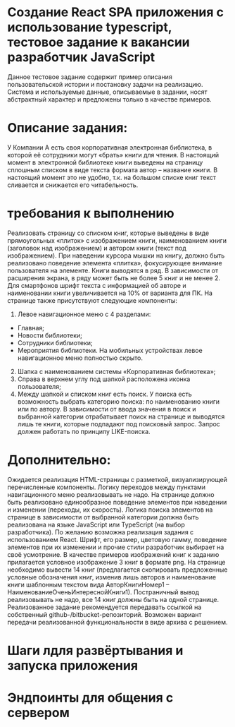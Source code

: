 # Создание React SPA приложения с использование typescript, тестовое задание к вакансии разработчик JavaScript

Данное тестовое задание содержит пример описания пользовательской истории и постановку задачи на реализацию. Система и используемые данные, описываемые в задании, носят абстрактный характер и предложены только в качестве примеров.

# Описание задания:

У Компании А есть своя корпоративная электронная библиотека, в которой её сотрудники могут «брать» книги для чтения. В настоящий момент в электронной библиотеке книги выведены на страницу сплошным списком в виде текста формата автор – название книги. В настоящий момент это не удобно, т.к. на большом списке книг текст сливается и снижается его читабельность.

# требования к выполнению

Реализовать страницу со списком книг, которые выведены в виде прямоугольных «плиток» с изображением книги, наименованием книги (заголовок над изображением) и автором книги (текст под изображением). При наведении курсора мышки на книгу, должно быть реализовано поведение элемента «плитка», фокусирующее внимание пользователя на элементе.
Книги выводятся в ряд. В зависимости от расширения экрана, в ряду может быть не более 5 книг и не менее 2. Для смартфонов шрифт текста с информацией об авторе и наименовании книги увеличивается на 10% от варианта для ПК.
На странице также присутствуют следующие компоненты:

1. Левое навигационное меню с 4 разделами:

-   Главная;
-   Новости библиотеки;
-   Сотрудники библиотеки;
-   Мероприятия библиотеки.
    На мобильных устройствах левое навигационное меню полностью скрыто.

2. Шапка с наименованием системы «Корпоративная библиотека»;
3. Справа в верхнем углу под шапкой расположена иконка пользователя;
4. Между шапкой и списком книг есть поиск. У поиска есть возможность выбрать категорию поиска: по наименованию книги или по автору. В зависимости от ввода значения в поиск и выбранной категории отрабатывает поиск на странице и выводятся лишь те книги, которые подпадают под поисковый запрос. Запрос должен работать по принципу LIKE-поиска.

# Дополнительно:

Ожидается реализация HTML-страницы с разметкой, визуализирующей перечисленные компоненты. Логику переходов между пунктами навигационного меню реализовывать не надо. На странице должно быть реализовано единообразное поведение элементов при наведении и изменении (переходы, их скорость). Логика поиска элементов на странице в зависимости от выбранной категории должна быть реализована на языке JavaScript или TypeScript (на выбор разработчика). По желанию возможна реализация задания с использованием React.
Шрифт, его размер, цветовую гамму, поведение элементов при их изменении и прочие стили разработчик выбирает на своё усмотрение.
В качестве примеров изображений книг к заданию прилагается условное изображение 3 книг в формате png. На странице необходимо вывести 14 книг (предлагается скопировать предложенные условные обозначения книг, изменив лишь авторов и наименование книги шаблонным текстом вида АвторКнигиНомер1 – НаименованиеОченьИнтереснойКниги1). Постраничный вывод реализовывать не надо, все 14 книг должны быть на одной странице.
Реализованное задание рекомендуется передавать ссылкой на собственный github-/bitbucket-репозиторий. Возможен вариант передачи реализованной функциональности в виде архива с решением.

# Шаги лдля развёртывания и запуска приложения

# Эндпоинты для общения с сервером
